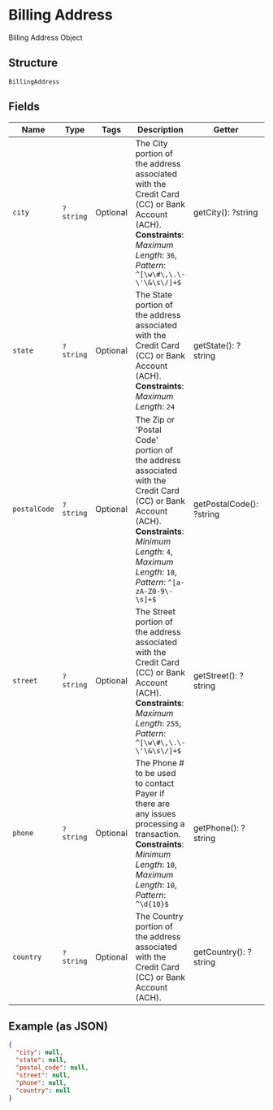 
# Billing Address

Billing Address Object

## Structure

`BillingAddress`

## Fields

| Name | Type | Tags | Description | Getter | Setter |
|  --- | --- | --- | --- | --- | --- |
| `city` | `?string` | Optional | The City portion of the address associated with the Credit Card (CC) or Bank Account (ACH).<br>**Constraints**: *Maximum Length*: `36`, *Pattern*: `^[\w\#\,\.\-\'\&\s\/]+$` | getCity(): ?string | setCity(?string city): void |
| `state` | `?string` | Optional | The State portion of the address associated with the Credit Card (CC) or Bank Account (ACH).<br>**Constraints**: *Maximum Length*: `24` | getState(): ?string | setState(?string state): void |
| `postalCode` | `?string` | Optional | The Zip or 'Postal Code' portion of the address associated with the Credit Card (CC) or Bank Account (ACH).<br>**Constraints**: *Minimum Length*: `4`, *Maximum Length*: `10`, *Pattern*: `^[a-zA-Z0-9\-\s]+$` | getPostalCode(): ?string | setPostalCode(?string postalCode): void |
| `street` | `?string` | Optional | The Street portion of the address associated with the Credit Card (CC) or Bank Account (ACH).<br>**Constraints**: *Maximum Length*: `255`, *Pattern*: `^[\w\#\,\.\-\'\&\s\/]+$` | getStreet(): ?string | setStreet(?string street): void |
| `phone` | `?string` | Optional | The Phone # to be used to contact Payer if there are any issues processing a transaction.<br>**Constraints**: *Minimum Length*: `10`, *Maximum Length*: `10`, *Pattern*: `^\d{10}$` | getPhone(): ?string | setPhone(?string phone): void |
| `country` | `?string` | Optional | The Country portion of the address associated with the Credit Card (CC) or Bank Account (ACH). | getCountry(): ?string | setCountry(?string country): void |

## Example (as JSON)

```json
{
  "city": null,
  "state": null,
  "postal_code": null,
  "street": null,
  "phone": null,
  "country": null
}
```

